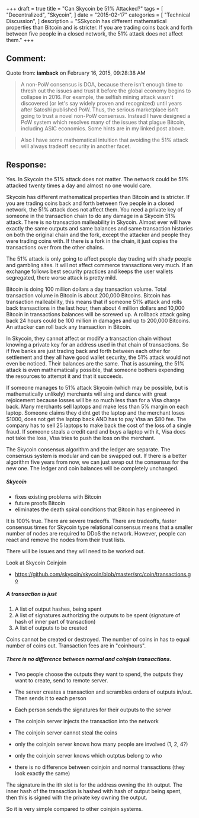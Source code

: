 +++
draft = true
title = "Can Skycoin be 51% Attacked?"
tags = [
    "Decentralized",
    "Skycoin",
]
date = "2015-02-17"
categories = [
    "Technical Discussion",
]
description = "SSkycoin has different mathematical properties than Bitcoin and is stricter. If you are trading coins back and forth between five people in a closed network, the 51% attack does not affect them."
+++

## Comment:

Quote from: **iamback** on February 16, 2015, 09:28:38 AM

> A non-PoW consensus is DOA, because there isn't enough time to thresh out the issues and trust it before the global economy begins to collapse in 2016. For example, the selfish mining attack wasn't discovered (or let's say widely proven and recognized) until years after Satoshi published PoW. Thus, the serious marketplace isn't going to trust a novel non-PoW consensus. Instead I have designed a PoW system which resolves many of the issues that plague Bitcoin, including ASIC economics. Some hints are in my linked post above.

>Also I have some mathematical intuition that avoiding the 51% attack will always tradeoff security in another facet.

## Response:

Yes. In Skycoin the 51% attack does not matter. The network could be 51% attacked twenty times a day and almost no one would care.

Skycoin has different mathematical properties than Bitcoin and is stricter. If you are trading coins back and forth between five people in a closed network, the 51% attack does not affect them. You need a private key of someone in the transaction chain to do any damage in a Skycoin 51% attack. There is no transaction malleability in Skycoin. Almost ever will have exactly the same outputs and same balances and same transaction histories on both the original chain and the fork, except the attacker and people they were trading coins with. If there is a fork in the chain, it just copies the transactions over from the other chains.

The 51% attack is only going to affect people day trading with shady people and gambling sites.  It will not affect commerce transactions very much. If an exchange follows best security practices and keeps the user wallets segregated, there worse attack is pretty mild.

Bitcoin is doing 100 million dollars a day transaction volume. Total transaction volume in Bitcoin is about 200,000 Bitcoins. Bitcoin has transaction malleability, this means that if someone 51% attack and rolls back transactions in the last hour, then about 4 million dollars and 10,000 Bitcoin in transactions balances will be screwed up. A rollback attack going back 24 hours could be 100 million in damages and up to 200,000 Bitcoins. An attacker can roll back any transaction in Bitcoin.

In Skycoin, they cannot affect or modify a transaction chain without knowing a private key for an address used in that chain of transactions. So if five banks are just trading back and forth between each other for settlement and they all have good wallet security, the 51% attack would not even be noticed. Their balances are the same. That is assuming, the 51% attack is even mathematically possible, that someone bothers expending the resources to attempt it and that it succeeds.

If someone manages to 51% attack Skycoin (which may be possible, but is mathematically unlikely) merchants will sing and dance with great rejoicement because losses will be so much less than for a Visa charge back. Many merchants sell laptops and make less than 5% margin on each laptop. Someone claims they didnt get the laptop and the merchant loses $1000, does not get the laptop back AND has to pay Visa an $80 fee. The company has to sell 25 laptops to make back the cost of the loss of a single fraud. If someone steals a credit card and buys a laptop with it, Visa does not take the loss, Visa tries to push the loss on the merchant.

The Skycoin consensus algorithm and the ledger are separate. The consensus system is modular and can be swapped out. If there is a better algorithm five years from now, we can just swap out the consensus for the new one. The ledger and coin balances will be completely unchanged.

##### Skycoin
- fixes existing problems with Bitcoin
- future proofs Bitcoin
- eliminates the death spiral conditions that Bitcoin has engineered in

It is 100% true. There are severe tradeoffs. There are tradeoffs, faster consensus times for Skycoin type relational consensus means that a smaller number of nodes are required to DDoS the network. However, people can react and remove the nodes from their trust lists.

There will be issues and they will need to be worked out.

Look at Skycoin Coinjoin
- https://github.com/skycoin/skycoin/blob/master/src/coin/transactions.go

##### A transaction is just
1) A list of output hashes, being spent
2) A list of signatures authorizing the outputs to be spent (signature of hash of inner part of transaction)
3) A list of outputs to be created

Coins cannot be created or destroyed. The number of coins in has to equal number of coins out. Transaction fees are in "coinhours".

##### There is no difference between normal and coinjoin transactions.
- Two people choose the outputs they want to spend, the outputs they want to create, send to remote server.
- The server creates a transaction and scrambles orders of outputs in/out. Then sends it to each person
- Each person sends the signatures for their outputs to the server
- The coinjoin server injects the transaction into the network

- The coinjoin server cannot steal the coins
- only the coinjoin server knows how many people are involved (1, 2, 4?)
- only the coinjoin server knows which outptus belong to who
- there is no difference between coinjoin and normal transactions (they look exactly the same)

The signature in the ith slot is for the address owning the ith output. The inner hash of the transaction is hashed with hash of output being spent, then this is signed with the private key owning the output.

So it is very simple compared to other coinjoin systems.
